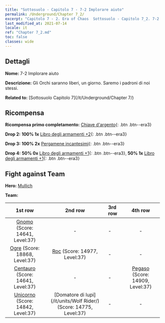 ```yaml
---
title: "Sottosuolo - Capitolo 7 - 7-2 Implorare aiuto"
permalink: /Underground/Chapter 7_2/
excerpt: "Capitolo 7 - 2. Era of Chaos  Sottosuolo - Capitolo 7_2. 7-2 Implorare aiuto"
last_modified_at: 2021-07-14
locale: it
ref: "Chapter 7_2.md"
toc: false
classes: wide
---
```


## Dettagli

 **Nome:** 7-2 Implorare aiuto

 **Descrizione:** Gli Orchi saranno liberi, un giorno. Saremo i padroni di noi stessi.

 **Related to:** [Sottosuolo Capitolo 7](/it/Underground/Chapter 7/)

## Ricompensa

 **Ricompensa primo completamento:** [Chiave d'argento](/ItemsIT/con_693/){: .btn .btn--era3}

 **Drop 2:** **100% 1x** [Libro degli armamenti +2](/ItemsIT/mat_32/){: .btn .btn--era3}

 **Drop 3:** **100% 2x** [Pergamene incantesimi](/ItemsIT/con_694/){: .btn .btn--era3}

 **Drop 4:** **50% 0x** [Libro degli armamenti +1](/ItemsIT/mat_25/){: .btn .btn--era3}, **50% 1x** [Libro degli armamenti +1](/ItemsIT/mat_25/){: .btn .btn--era3}


## Fight against Team
 **Hero:** [Mullich](/it/heroes/Mullich/)

 **Team:**


  | 1st row | 2nd row | 3rd row | 4th row |
  |:----:|:----:|:----|:----:|
  | [Gnomo](/it/units/Dwarf/) (Score: 14641, Level:37)  | - | - | - |
  | [Ogre](/it/units/Ogre/) (Score: 18868, Level:37)  | [Roc](/it/units/Roc/) (Score: 14977, Level:37)  | - | - |
  | [Centauro](/it/units/Centaur/) (Score: 14641, Level:37)  | - | - | [Pegaso](/it/units/Pegasus/) (Score: 14909, Level:37)  |
  | [Unicorno](/it/units/Unicorn/) (Score: 14842, Level:37)  | [Domatore di lupi](/it/units/Wolf Rider/) (Score: 14775, Level:37)  | - | - |


